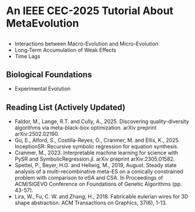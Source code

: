 # An IEEE CEC-2025 Tutorial About MetaEvolution

## 

* Interactions between Macro-Evolution and Micro-Evolution
* Long-Term Accumulation of Weak Effects
* Time Lags

## Biological Foundations

* Experimental Evolution

## Reading List (Actively Updated)

* Faldor, M., Lange, R.T. and Cully, A., 2025. Discovering quality-diversity algorithms via meta-black-box optimization. arXiv preprint arXiv:2502.02190.
* Gu, E., Alford, S., Costilla-Reyes, O., Cranmer, M. and Ellis, K., 2025. InceptionSR: Recursive symbolic regression for equation synthesis.
* Cranmer, M., 2023. Interpretable machine learning for science with PySR and SymbolicRegression.jl. arXiv preprint arXiv:2305.01582.
* Spettel, P., Beyer, H.G. and Hellwig, M., 2019, August. Steady state analysis of a multi-recombinative meta-ES on a conically constrained problem with comparison to σSA and CSA. In Proceedings of ACM/SIGEVO Conference on Foundations of Genetic Algorithms (pp. 43-57).
* Lira, W., Fu, C. W. and Zhang, H., 2018. Fabricable eulerian wires for 3D shape abstraction. ACM Transactions on Graphics, 37(6), 1-13.
